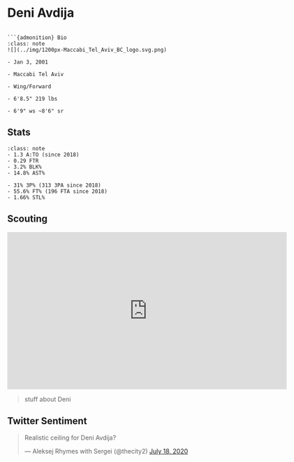 Deni Avdija
===
```{image} ../img/deni_avdija.jpg
```

```{margin}
```{admonition} Bio
:class: note
![](../img/1200px-Maccabi_Tel_Aviv_BC_logo.svg.png)

- Jan 3, 2001

- Maccabi Tel Aviv

- Wing/Forward

- 6'8.5" 219 lbs

- 6'9" ws ~8'6" sr
```

## Stats

```{admonition} Noteworthy
:class: note
- 1.3 A:TO (since 2018)
- 0.29 FTR
- 3.2% BLK%
- 14.8% AST%
```

```{Caution}
- 31% 3P% (313 3PA since 2018)
- 55.6% FT% (196 FTA since 2018)
- 1.66% STL%
```

## Scouting
<iframe width="640" height="360" src="https://www.youtube.com/embed/DPAzGTz0mck" frameborder="0" allow="accelerometer; autoplay; encrypted-media; gyroscope; picture-in-picture" allowfullscreen></iframe>

>stuff about Deni

## Twitter Sentiment

<blockquote class="twitter-tweet"><p lang="ro" dir="ltr">Realistic ceiling for Deni Avdija?</p>&mdash; Aleksej Rhymes with Sergei (@thecity2) <a href="https://twitter.com/thecity2/status/1284553861684850688?ref_src=twsrc%5Etfw">July 18, 2020</a></blockquote> <script async src="https://platform.twitter.com/widgets.js" charset="utf-8"></script>